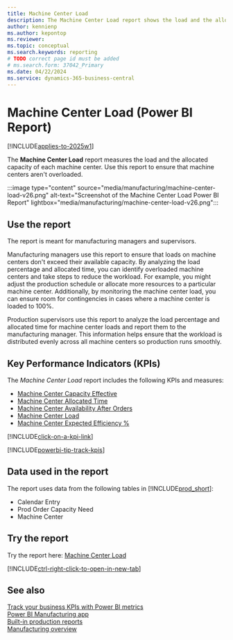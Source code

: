 ```yaml
---
title: Machine Center Load
description: The Machine Center Load report shows the load and the allocated capacity of each machine center.
author: kennienp
ms.author: kepontop
ms.reviewer:
ms.topic: conceptual
ms.search.keywords: reporting
# TODO correct page id must be added
# ms.search.form: 37042_Primary 
ms.date: 04/22/2024
ms.service: dynamics-365-business-central
---
```


# Machine Center Load (Power BI Report)

[!INCLUDE[applies-to-2025w1](includes/applies-to-2025w1.md)]

The **Machine Center Load** report measures the load and the allocated capacity of each machine center. Use this report to ensure that machine centers aren't overloaded.

:::image type="content" source="media/manufacturing/machine-center-load-v26.png" alt-text="Screenshot of the Machine Center Load Power BI Report" lightbox="media/manufacturing/machine-center-load-v26.png":::

## Use the report

The report is meant for manufacturing managers and supervisors.

Manufacturing managers use this report to ensure that loads on machine centers don't exceed their available capacity. By analyzing the load percentage and allocated time, you can identify overloaded machine centers and take steps to reduce the workload. For example, you might adjust the production schedule or allocate more resources to a particular machine center. Additionally, by monitoring the machine center load, you can ensure room for contingencies in cases where a machine center is loaded to 100%.

Production supervisors use this report to analyze the load percentage and allocated time for machine center loads and report them to the manufacturing manager. This information helps ensure that the workload is distributed evenly across all machine centers so production runs smoothly.

## Key Performance Indicators (KPIs)

The *Machine Center Load* report includes the following KPIs and measures:

- [Machine Center Capacity Effective](manufacturing-powerbi-kpis.md#machine-center-capacity-effective)
- [Machine Center Allocated Time](manufacturing-powerbi-kpis.md#machine-center-allocated-time)
- [Machine Center Availability After Orders](manufacturing-powerbi-kpis.md#machine-center-availability-after-orders)
- [Machine Center Load](manufacturing-powerbi-kpis.md#machine-center-load)
- [Machine Center Expected Efficiency %](manufacturing-powerbi-kpis.md#machine-center-expected-efficiency-percent)

[!INCLUDE[click-on-a-kpi-link](includes/click-on-a-kpi-link.md)]

[!INCLUDE[powerbi-tip-track-kpis](includes/powerbi-tip-track-kpis.md)]

## Data used in the report

The report uses data from the following tables in [!INCLUDE[prod_short](includes/prod_short.md)]:

- Calendar Entry
- Prod Order Capacity Need
- Machine Center
  
## Try the report

Try the report here: [Machine Center Load](https://businesscentral.dynamics.com?page=)<!-- TODO Set page ID for link -->

[!INCLUDE[ctrl-right-click-to-open-in-new-tab](includes/ctrl-right-click-to-open-in-new-tab.md)]

## See also

[Track your business KPIs with Power BI metrics](track-kpis-with-power-bi-metrics.md)  
[Power BI Manufacturing app](manufacturing-powerbi-app.md)  
[Built-in production reports](production-reports.md)  
[Manufacturing overview](production-manage-manufacturing.md)
